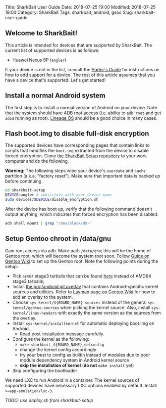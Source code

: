 Title: SharkBait User Guide
Date: 2018-07-25 19:00
Modified: 2018-07-25 19:00
Category: SharkBait
Tags: sharkbait, android, gsoc
Slug: sharkbait-user-guide

## Welcome to SharkBait!

This article is intended for devices that are supported by SharkBait.  The current list of supported devices is as follows:

  * Huawei Nexus 6P (`angler`)

If your device is not in the list, consult the [Porter's Guide]({filename}sharkbait-porters-guide.md) for instructions on how to add support for a device.  The rest of this article assumes that you have a device that's supported.  Let's get started!

## Install a normal Android system

The first step is to install a normal version of Android on your device.  Note that the system should have ADB root access (i.e. ability to `adb root` and get `adbd` running as root).  [Lineage OS](https://lineageos.org/) should be a good choice in many cases.

## Flash boot.img to disable full-disk encryption

The supported devices have corresponding pages that contain links to scripts that modifies the `boot.img` extracted from the device to disable forced encryption.  Clone [the SharkBait Setup repository](https://github.com/KireinaHoro/sharkbait-setup) to your work computer and do the following.

**Warning:** The following steps wipe your device's `userdata` and `cache` partition (a.k.a. "factory reset").  Make sure that important data is backed up before continuing.

```bash
cd sharkbait-setup
DEVICE=angler # substitute with your device name
sudo devices/$DEVICE/disable_encryption.sh
```

After the device has boot up, verify that the following command doesn't output anything, which indicates that forced encryption has been disabled:

```bash
adb shell mount | grep "/dev/block/dm-"
```

## Setup Gentoo chroot in /data/gnu

Gain root access via adb.  Make path `/data/gnu`; this will be the home of Gentoo root, which will become the system root soon.  Follow [Guide on Gentoo Wiki](https://wiki.gentoo.org/wiki/Handbook:AMD64/Installation/Stage) to set up the Gentoo root.  Note the following points during the setup:

  * Pick `arm64` stage3 tarballs that can be found [here](http://distfiles.gentoo.org/experimental/arm64/) instead of AMD64 stage3 tarballs;
  * Install [the proj/android.git overlay](https://gitweb.gentoo.org/proj/android.git/) that contains Android-specific kernel sources and utilities.  Refer to [Layman page on Gentoo Wiki](https://wiki.gentoo.org/wiki/Layman) for how to add an overlay to the system.
  * Choose `sys-kernel/${BOARD_NAME}-sources` instead of the general `sys-kernel/gentoo-sources` when picking the kernel source.  Also, install `sys-kernel/linux-headers` with exactly the same version as the sources from the overlay.
  * Install `sys-kernel/installkernel` for automatic deploying boot.img on Android.
    * Read post-installation message carefully.
  * Configure the kernel as the following:
    * `make sharkbait_${BOARD_NAME}_defconfig`
    * change the kernel config accordingly
    * try your best to config as builtin instead of modules due to poor module dependency system in Android kernel source
    * **skip the installation of kernel** (**do not** `make install` yet)
  * Skip configuring the bootloader

We need LXC to run Android in a container.  The kernel sources of supported devices have necessary LXC options enabled by default.  Install `>=app-emulation/lxc-3`.

*TODO: use deploy.sh from sharkbait-setup*

